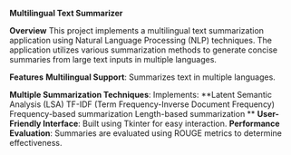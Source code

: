 ****Multilingual Text Summarizer****

**Overview**
This project implements a multilingual text summarization application using Natural Language Processing (NLP) techniques. The application utilizes various summarization methods to generate concise summaries from large text inputs in multiple languages.

**Features**
**Multilingual Support**: Summarizes text in multiple languages.

**Multiple Summarization Techniques**: 
Implements:
**Latent Semantic Analysis (LSA)
TF-IDF (Term Frequency-Inverse Document Frequency)
Frequency-based summarization
Length-based summarization
**
**User-Friendly Interface**: Built using Tkinter for easy interaction.
**Performance Evaluation**: Summaries are evaluated using ROUGE metrics to determine effectiveness.
